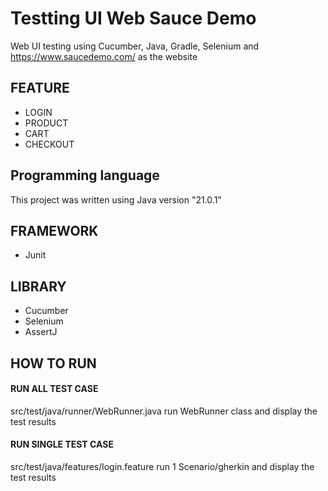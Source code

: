 # Testting UI Web Sauce Demo
Web UI testing using Cucumber, Java, Gradle, Selenium and https://www.saucedemo.com/ as the website

## FEATURE
* LOGIN
* PRODUCT
* CART
* CHECKOUT

## Programming language

This project was written using Java version "21.0.1"

## FRAMEWORK
* Junit

## LIBRARY
* Cucumber
* Selenium
* AssertJ


## HOW TO RUN
#### RUN ALL TEST CASE
src/test/java/runner/WebRunner.java
run WebRunner class and display the test results

#### RUN SINGLE TEST CASE
src/test/java/features/login.feature
run 1 Scenario/gherkin and display the test results



